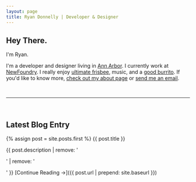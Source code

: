 ```yaml
---
layout: page
title: Ryan Donnelly | Developer & Designer
---
```


## Hey There.

I'm Ryan.

I'm a developer and designer living in [Ann Arbor](https://en.wikipedia.org/wiki/Ann_Arbor,_Michigan). I currently work at [NewFoundry](http://newfoundry.com). I really enjoy [ultimate frisbee](https://annarborultimate.org), music, and a [good burrito](http://pancheros.com). If you'd like to know more, [check out my about page](/about) or [send me an email](mailto:ryanjdonnelly@gmail.com).

<br />

---

<br />

## Latest Blog Entry

{% assign post = site.posts.first %}
{{ post.title }}

{{ post.description | remove: '<p>' | remove: '</p>' }}
[Continue Reading&nbsp;&rarr;]({{ post.url | prepend: site.baseurl }})  
